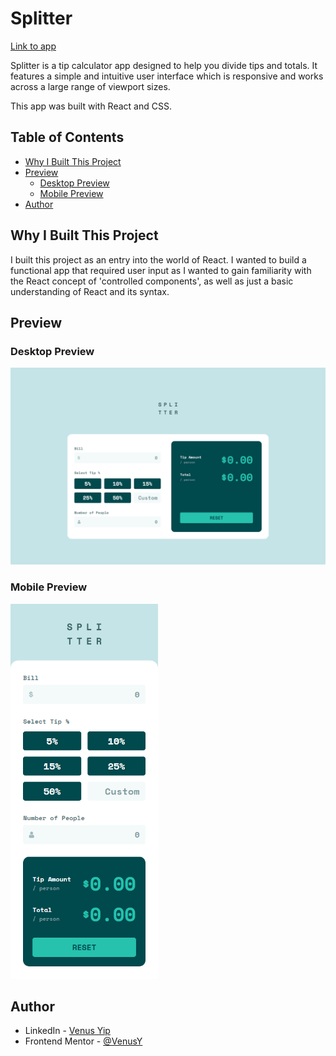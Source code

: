 # Splitter

[Link to app](https://venusy.github.io/splitter/)

Splitter is a tip calculator app designed to help you divide tips and totals. 
It features a simple and intuitive user interface which is responsive and 
works across a large range of viewport sizes.

This app was built with React and CSS.

## Table of Contents

- [Why I Built This Project](#why-i-built-this-project)
- [Preview](#preview)
  - [Desktop Preview](#desktop-preview)
  - [Mobile Preview](#mobile-preview)
- [Author](#author)

## Why I Built This Project

I built this project as an entry into the world of React. I wanted to build a 
functional app that required user input as I wanted to gain familiarity with 
the React concept of 'controlled components', as well as just a basic
understanding of React and its syntax.

## Preview

### Desktop Preview

<img src="./public/readme-images/desktop-preview.png" alt="Desktop preview" />

### Mobile Preview

<img height="600" src="./public/readme-images/mobile-preview.png" alt="Mobile preview" />

## Author

- LinkedIn - [Venus Yip](https://www.linkedin.com/in/venus-yip-869aa4217/)
- Frontend Mentor - [@VenusY](https://www.frontendmentor.io/profile/VenusY)
